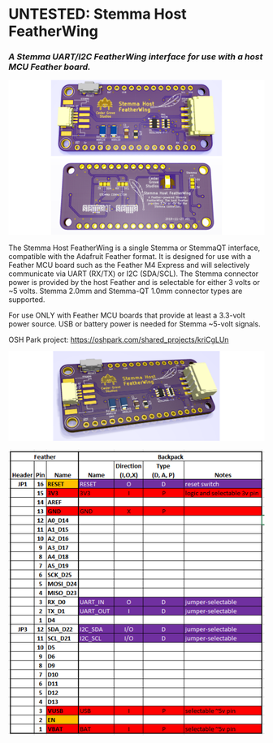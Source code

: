 # UNTESTED: Stemma Host FeatherWing

### _A Stemma UART/I2C FeatherWing interface for use with a host MCU Feather board._

![Image of Module](https://github.com/CedarGroveStudios/Stemma_Host_FeatherWing/blob/master/photos/Stemma_Host_FeatherWing_PCB_combo_wide.png)

The Stemma Host FeatherWing is a single Stemma or StemmaQT interface, compatible with the Adafruit Feather format. It is designed for use with a Feather MCU board such as the Feather M4 Express and will selectively communicate via UART (RX/TX) or I2C (SDA/SCL). The Stemma connector power is provided by the host Feather and is selectable for either 3 volts or ~5 volts. Stemma 2.0mm and Stemma-QT 1.0mm connector types are supported. 

For use ONLY with Feather MCU boards that provide at least a 3.3-volt power source. USB or battery power is needed for Stemma ~5-volt signals.

OSH Park project: https://oshpark.com/shared_projects/kriCgLUn

![Image of Module](https://github.com/CedarGroveStudios/Stemma_Host_FeatherWing/blob/master/photos/Stemma_Host_FeatherWing_glam_wide.png)

![FeatherWing Implementation Chart](https://github.com/CedarGroveStudios/Stemma_Host_FeatherWing/blob/master/docs/FeatherWing_Impl_Chart.png)

